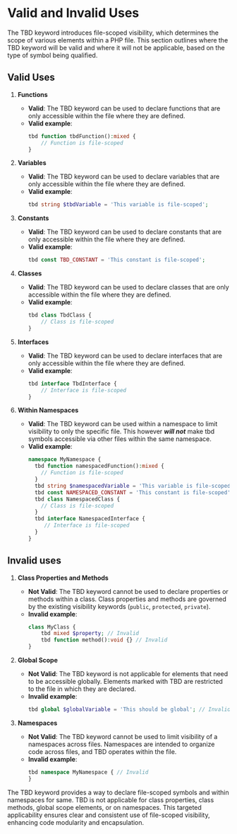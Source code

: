 # Valid and Invalid Uses 

The TBD keyword introduces file-scoped visibility, which determines the scope of various elements within a PHP file. This section outlines where the TBD keyword will be valid and where it will not be applicable, based on the type of symbol being qualified.

## Valid Uses

1. **Functions**
    - **Valid**: The TBD keyword can be used to declare functions that are only accessible within the file where they are defined.
    - **Valid example**:
      ```php
      tbd function tbdFunction():mixed {
          // Function is file-scoped
      }
      ```

2. **Variables**
    - **Valid**: The TBD keyword can be used to declare variables that are only accessible within the file where they are defined.
    - **Valid example**:
      ```php
      tbd string $tbdVariable = 'This variable is file-scoped';
      ```

3. **Constants**
    - **Valid**: The TBD keyword can be used to declare constants that are only accessible within the file where they are defined.
    - **Valid example**:
      ```php
      tbd const TBD_CONSTANT = 'This constant is file-scoped';
      ```

4. **Classes**
    - **Valid**: The TBD keyword can be used to declare classes that are only accessible within the file where they are defined.
    - **Valid example**:
      ```php
      tbd class TbdClass {
          // Class is file-scoped
      }
      ```

5. **Interfaces**
    - **Valid**: The TBD keyword can be used to declare interfaces that are only accessible within the file where they are defined.
    - **Valid example**:
      ```php
      tbd interface TbdInterface {
          // Interface is file-scoped
      }
      ```
3. **Within Namespaces**
    - **Valid**: The TBD keyword can be used within a namespace to limit visibility to only the specific file. This however **_will not_** make tbd symbols accessible via other files within the same namespace.
    - **Valid example**:
      ```php
      namespace MyNamespace {
        tbd function namespacedFunction():mixed {
          // Function is file-scoped
        }
        tbd string $namespacedVariable = 'This variable is file-scoped';
        tbd const NAMESPACED_CONSTANT = 'This constant is file-scoped';
        tbd class NamespacedClass {
          // Class is file-scoped
        }
        tbd interface NamespacedInterface {
           // Interface is file-scoped
        }
      }
       ```

## Invalid uses

1. **Class Properties and Methods**
    - **Not Valid**: The TBD keyword cannot be used to declare properties or methods within a class. Class properties and methods are governed by the existing visibility keywords (`public`, `protected`, `private`).
    - **Invalid example**:
      ```php
      class MyClass {
          tbd mixed $property; // Invalid
          tbd function method():void {} // Invalid
      }
      ```

2. **Global Scope**
    - **Not Valid**: The TBD keyword is not applicable for elements that need to be accessible globally. Elements marked with TBD are restricted to the file in which they are declared.
    - **Invalid example**:
      ```php
      tbd global $globalVariable = 'This should be global'; // Invalid
      ```

3. **Namespaces**
    - **Not Valid**: The TBD keyword cannot be used to limit visibility of a namespaces across files. Namespaces are intended to organize code across files, and TBD operates within the file.
    - **Invalid example**:
      ```php
      tbd namespace MyNamespace { // Invalid
      }
      ```

The TBD keyword provides a way to declare file-scoped symbols and within namespaces for same. TBD is not applicable for class properties, class methods, global scope elements, or on namespaces. This targeted applicability ensures clear and consistent use of file-scoped visibility, enhancing code modularity and encapsulation.
